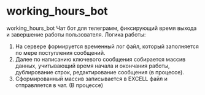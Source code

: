 # working_hours_bot
working_hours_bot
Чат бот для телеграмм, фиксирующий время выхода и завершение работы пользователя. 
Логика работы:
1. На сервере формируется временный лог файл, который заполняется по мере поступления сообщений.
2. Далее по написанию ключевого сообщения собирается массив данных, учитывающий время начала и окончания работы, дублирование строк, редактирование сообщения (в процессе).
3. Сформированный массив записывается в EXCELL файл и отправляется в чат. (В процессе)
